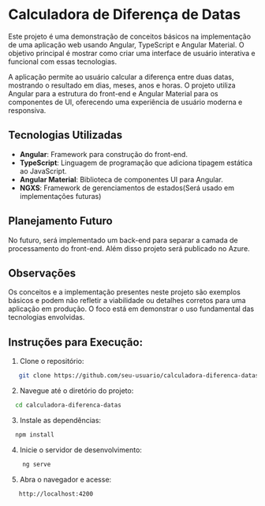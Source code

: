 # Calculadora de Diferença de Datas

Este projeto é uma demonstração de conceitos básicos na implementação de uma aplicação web usando Angular, TypeScript e Angular Material. O objetivo principal é mostrar como criar uma interface de usuário interativa e funcional com essas tecnologias.

A aplicação permite ao usuário calcular a diferença entre duas datas, mostrando o resultado em dias, meses, anos e horas. O projeto utiliza Angular para a estrutura do front-end e Angular Material para os componentes de UI, oferecendo uma experiência de usuário moderna e responsiva.

## Tecnologias Utilizadas

- **Angular**: Framework para construção do front-end.
- **TypeScript**: Linguagem de programação que adiciona tipagem estática ao JavaScript.
- **Angular Material**: Biblioteca de componentes UI para Angular.
- **NGXS**: Framework de gerenciamentos de estados(Será usado em implementações futuras)

## Planejamento Futuro

No futuro, será implementado um back-end para separar a camada de processamento do front-end. Além disso projeto será publicado no Azure.

## Observações

Os conceitos e a implementação presentes neste projeto são exemplos básicos e podem não refletir a viabilidade ou detalhes corretos para uma aplicação em produção. O foco está em demonstrar o uso fundamental das tecnologias envolvidas.

## Instruções para Execução:


1. Clone o repositório:

```bash
   git clone https://github.com/seu-usuario/calculadora-diferenca-datas.git
```

2. Navegue até o diretório do projeto:

```bash
  cd calculadora-diferenca-datas
```

3. Instale as dependências:

```bash
  npm install
```

4. Inicie o servidor de desenvolvimento:

```bash
    ng serve
```

5. Abra o navegador e acesse:

```bash
   http://localhost:4200
```
